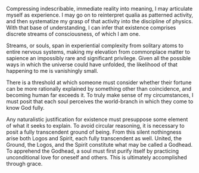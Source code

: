 Compressing indescribable, immediate reality into meaning, I may articulate myself as experience. I may go on to reinterpret qualia as patterned activity, and then systematize my grasp of that activity into the discipline of physics. With that base of understanding, I can infer that existence comprises discrete streams of consciousness, of which I am one.

Streams, or souls, span in experiential complexity from solitary atoms to entire nervous systems, making my elevation from commonplace matter to sapience an impossibly rare and significant privilege. Given all the possible ways in which the universe could have unfolded, the likelihood of that happening to me is vanishingly small.

There is a threshold at which someone must consider whether their fortune can be more rationally explained by something other than coincidence, and becoming human far exceeds it. To truly make sense of my circumstances, I must posit that each soul perceives the world-branch in which they come to know God fully. 

Any naturalistic justification for existence must presuppose some element of what it seeks to explain. To avoid circular reasoning, it is necessary to posit a fully transcendent ground of being. From this silent nothingness arise both Logos and Spirit, each fully transcendent as well. United, the Ground, the Logos, and the Spirit constitute what may be called a Godhead. To apprehend the Godhead, a soul must first purify itself by practicing unconditional love for oneself and others. This is ultimately accomplished through grace.
